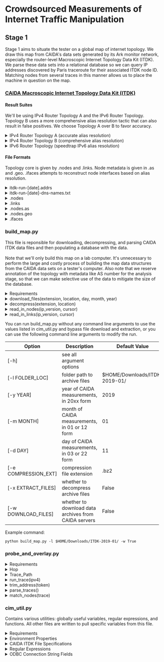 # Crowdsourced Measurements of Internet Traffic Manipulation #

## Stage 1 ##
Stage 1 aims to situate the tester on a global map of internet topology. We draw this map from CAIDA's data sets generated by its Ark monitor network, especially the router-level Macroscopic Internet Topology Data Kit (ITDK). We parse these data sets into a relational database so we can query IP addresses discovered by Paris traceroute for their associated ITDK node ID. Matching nodes from several traces in this manner allows us to place the machine in question on the map.

### [CAIDA Macroscopic Internet Topology Data Kit (ITDK)](https://www.caida.org/data/internet-topology-data-kit/) ###

#### Result Suites ####
We'll be using IPv4 Router Topology A and the IPv6 Router Topology. Topology B uses a more comprehensive alias resolution tactic that can also result in false positives. We choose Topology A over B to favor accuracy.

<details>
<summary> IPv4 Router Topology A (accurate alias resolution) </summary>
<ul>
 <li> midar-iff.nodes </li>
 <li> midar-iff.links </li>
 <li> midar-iff.nodes.as </li>
 <li> midar-iff.nodes.geo </li>
 <li> midar-iff.ifaces </li>
</ul>
</details>

<details>
<summary> IPv4 Router Topology B (comprehensive alias resolution) </summary>
 <ul>
  <li> kapar-midar-iff.nodes </li>
  <li> kapar-midar-iff.links </li>
  <li> kapar-midar-iff.nodes.as </li>
  <li> kapar-midar-iff.nodes.geo </li>
  <li> kapar-midar-iff.ifaces </li>
</details>

<details>
<summary> IPv6 Router Topology (speedtrap IPv6 alias resolution) </summary>
 <ul>
  <li> speedtrap.nodes </li>
  <li> speedtrap.links </li>
  <li> speedtrap.nodes.as </li>
  <li> speedtrap.nodes.geo </li>
  </ul>
</details>

#### File Formats ####
Topology core is given by .nodes and .links. Node metadata is given in .as and .geo. .ifaces attempts to reconstruct node interfaces based on alias resolution.

<details>
<summary> itdk-run-[date].addrs </summary>
 <p>contains the target addresses used by Ark monitors for the ITDK run </p>
</details>

<details>
<summary> itdk-run-[date]-dns-names.txt </summary>
 <p> Contains the DNS entries for every address used or discovered in measurement </p>
 <p> Format: <code> [timestamp]    [IP-address]    [DNS-name] </code> </p>
</details>

<details>
 <summary> .nodes </summary>
  <p> Format: <code> node [node_id]:   [i1]   [i2]   ...   [in] </code> </p>
  <p> Example: <code> node N33382:  4.71.46.6 192.8.96.6 0.4.233.32 </code> </p>
</details>

<details>
 <summary> .links </summary>
 <p> Format: <code> link [link_id]:   [N1]:i1   [N2]:i2   [[N3]:[i3] .. [[Nm]:[im]] </code> </p>
 <p> Example: <code> link L104:  N242484:211.79.48.158 N1847:211.79.48.157 N5849773 </code> </p>
</details>

<details>
 <summary> .nodes.as </summary>
 <p> Format: <code> node.AS   [node_id]   [AS]   [method] </code> </p>
 <p> Example: <code> node.AS N39 17645 election </code> </p>
</details>

<details>
 <summary> .nodes.geo </summary>
 <p> Format: <code> node.geo   [node_id]: [continent] [country] [region] [city] [latitude] [longitude] </code> </p>
 <p> Example: <code> node.geo N15:  ***  US  HI  Honolulu  21.3267  -157.8167 </code> </p>
</details>

<details>
 <summary> .ifaces </summary>
 <p> Format: <code> [address] [node_id] [link_id] [T] [D] </code> </p>
 <p> Example: <code> 1.0.174.107 N34980480 D </code> </p>
 <p> Example: <code> 1.0.101.6 N18137917 L537067 T </code> </p>
 <p> Example: <code> 1.28.124.57 N45020 </code> </p>
 <p> Example: <code> 11.3.4.2 N18137965 L537125 T D </code> </p>
 <p> Example: <code> 1.0.175.90 </code> </p>
</details>


### build_map.py ###
This file is reponsible for downloading, decompressing, and parsing CAIDA ITDK data files and then populating a database with the data.
<br><br>
Note that we'll only build this map on a lab computer. It's unnecessary to perform the large and costly process of building the map data structures from the CAIDA data sets on a tester's computer. Also note that we reserve annotation of the topology with metadata like AS number for the analysis stage, so that we can make selective use of the data to mitigate the size of the database.

<details>
 <summary> Requirements </summary>
 <ul>
  <li> cim_util </li>
  <li> <a href="https://github.com/mkleehammer/pyodbc/wiki">pyodbc</a> Python library </li>
  <li> <a href="https://docs.python.org/3/library/subprocess.html">subprocess</a> Python library </li>
  <li> <a href="https://docs.python.org/3/library/re.html">re</a> Python library </li>
  <li> <a href="https://docs.python.org/3/library/argparse.html">argparse</a> Python library </li>
  <li> <a href="https://www.gnu.org/software/wget/">wget</a> tool
    <ul>
      <li> assumes installation to usr/bin/wget </li>
    </ul>
  </li>
  <li> <a href="http://www.bzip.org/">bzip2</a> tool
  <ul>
    <li> assumes installation to usr/bin/bzip2 </li>
  </ul>
  </li>
  <li> internet connection </li>
 </ul>
</details>

<details>
<summary> download_files(extension, location, day, month, year) </summary>
<p> wgets all of the files we need of a particular ITDK release from CAIDA's file servers. The release is defined by the day, month, and year, which are given as arguments. The file extension is written as a variable to ensure flexibility, but it's usually .bz2. Creates a log from wget's stdout and stderr in case of download issues. </p>
<p> Note that this function requires an internet connection. </p>
</details>

<details>
<summary> decompress(extension, location) </summary>
<p> Decompresses data archives, usually in .bz2 format. Creates a log from bzip2's stdout and stderr in case of problems unzipping the files. </p>
</details>

<details>
<summary> read_in_nodes(ip_version, cursor) </summary>
<p> Opens the .nodes file from the ITDK release specified. Assumes that the file has already been downloaded and decompressed in the specified folder location. Reads the file line by line. When it encounters a line of the node entry format, inserts each IP address + node ID pair into the appropriate map_address_to_node table according to IP version. Commits after every matching line. </p>
</details>

<details>
<summary> read_in_links(ip_version, cursor) </summary>
<p> Opens the .links file from the ITDK release specified. Assumes that the file has already been downloaded and decompressed in the specified folder location. Reads the file line by line. When it encounters a line of the link entry format inserts each (link ID, node ID 1, node interface address 1, node ID 2, node interface address 2) tuple into the appropriate map_link_to_nodes table according to IP version. Commits after every matching line. </p>
</details>

You can run build_map.py without any command line arguments to use the values listed in cim_util.py and bypass file download and extraction, or you can use the following command line arguments to modify the run.

| Option               | Description                                          | Default Value                 |
| -------------------- | ---------------------------------------------------- | ----------------------------- |
| [-h]                 | see all argument options                             |                               |
| [-l FOLDER_LOC]      | folder path to archive files                         | $HOME/Downloads/ITDK-2019-01/ |
| [-y YEAR]            | year of CAIDA measurements, in 20xx form             | 2019                          |
| [-m MONTH]           | month of CAIDA measurements, in 01 or 12 form        | 01                            |
| [-d DAY]             | day of CAIDA measurements, in 03 or 22 form          | 11                            |
| [-e COMPRESSION_EXT] | compression file extension                           | .bz2                          |
| [-x EXTRACT_FILES]   | whether to decompress archive files                  | False                         |
| [-w DOWNLOAD_FILES]  | whether to download data archives from CAIDA servers | False                         |

Example command:
```
python build_map.py -l $HOME/Downloads/ITDK-2019-01/ -w True
```

### probe_and_overlay.py ###

<details>
 <summary> Requirements </summary>
 <ul>
 <li> cim_util </li>
 <li> <a href="https://docs.python.org/3/library/subprocess.html">subprocess</a> Python library </li>
 <li> <a href="https://docs.python.org/3/library/re.html">re</a> Python library </li>
 <li> <a href="https://paris-traceroute.net/">paris-traceroute</a> tool
    <ul>
     <li> needs root access </li>
    </ul>
  </li>
  <li> <a href="https://github.com/mkleehammer/pyodbc/wiki">pyodbc</a> Python library </li>
  <li> internet connection </li>
 </ul>
</details>

<details>
<summary> Hop </summary>
<p>[Object Class]</p>
<ul>
<li> hop_count [Integer]: number of network hops away from the source. </li>
<li> ip [String]: IPv4 or IPv6 address of the network node discovered in this hop. * if blank. </li>
<li> name [String]: name of network node. could be same as IP address. * if blank. </li>
<li> times [List of Floats]: round-trip times of all successful probe packet and responses for this hop. * if blank. all probes use a set of three packets for each hop. </li>
</ul>
</details>

<details>
<summary> Trace_Path </summary>
<p> [Object Class] </p>
<p> This class stores all of the properties of a paris-traceroute output </p>
<ul>
  <li>
    Trace Metadata
    <ul>
      <li> dest_name [String]: domain name of trace destination </li>
      <li> dest_addr [String]: IPv4 or IPv6 address of trace destination </li>
      <li> hops_max [Integer]: maximum TTL of traceroute packets </li>
      <li> pkt_size [Integer]: size of trace packets in bytes </li>
      <li> ip_version [String]: "IPv4" or "IPv6" to mark which format Hop addresses are in </li>
    </ul>
  </li>
  <li> Hops [List of Hop Objects]: all nodes discovered on the route to the targeted domain. </li>
</ul>
</details>

<details>
<summary> run_trace(ipv4) </summary>
<p> Runs a paris-traceroute and directs all stdout and stderr to the file defined by cim_util.s1_trace_log. Adds a -4 or -6 flag to force IPv4 or IPv6 according to the boolean parameter. </p>
<p> Note that this function requires an internet connection. </p>
</details>

<details>
<summary> trim_address(token) </summary>
<p> Removes parentheses and commas from parse tokens that may be IP addresses so that parse_traces() can accurately match tokens. </p>
</details>

<details>
<summary> parse_traces() </summary>
<p> Opens and reads the s1_trace_log to parse Trace_Path objects. Returns a list of Trace_Path objects. Prints all contents of stderr. </p>
</details>

<details>
<summary> match_nodes(trace) </summary>
<p> For every Hop in the Trace_Path given by parameter, selects rows from the map_address_to_node table of the appropriate topology schema to match paris-traceroute measured nodes to ITDK nodes. </p>
</details>

### cim_util.py ###
Contains various utilities: globally useful variables, regular expressions, and functions. All other files are written to pull specific variables from this file.

<details>
 <summary> Requirements </summary>
 <ul>
 <li> <a href="https://docs.python.org/3/library/re.html">re</a> Python library </li>
 <li> <a href="https://docs.python.org/3/library/os.html">os</a> Python library </li>
 <li> <a href="https://docs.python.org/3/library/time.html">time</a> Python library </li>
 </ul>
</details>

<details>
 <summary> Environment Properties </summary>
 <ul>
 <li> General
    <ul>
      <li> user </li>
      <li> home </li>
    </ul>
  </li>

  <li> build_map.py
    <ul>
      <li> itdk_folder_loc </li>
      <li> itdk_year </li>
      <li> itdk_month </li>
      <li> itdk_day </li>
      <li> compression_extension </li>
    </ul>
  </li>

  <li> probe_and_overlay.py
    <ul>
      <li> s1_trace_log </li>
    </ul>
  </li>

 </ul>
</details>

<details>
 <summary> CAIDA ITDK File Specifications </summary>
 <ul>
  <li> file_types
   <ul>
    <li> .nodes </li>
    <li> .links </li>
    <li> .nodes.as </li>
    <li> .nodes.geo </li>
    <li> .ifaces </li>
   </ul>
  </li>
  <li> topo_choice
   <ul>
    <li> midar-iff or kapar-midar-iff for IPv4 </li>
    <li> speedtrap for IPv6 </li>
   </ul>
  </li>
 </ul>
</details>

<details>
 <summary> Regular Expressions </summary>
 <ul>
  <li> node_id_pattern </li>
  <li> node_entry_prefix </li>
  <li> link_id_pattern </li>
  <li> link_entry_prefix </li>
  <li> ipv4_pattern </li>
  <li> ipv6_pattern </li>
 </ul>
</details>

<details>
 <summary> ODBC Connection String Fields </summary>
 <ul>
  <li> odbc_driver </li>
  <li> db_server </li>
  <li> db_name </li>
  <li> db_user </li>
  <li> db_pwd
   <ul> <li> Obviously we can't store passwords in text variables. Later I'll add some quiet command line prompts for password entry. </li> </ul>
  </li>

<details>
<summary> get_timestamp() </summary>
<p> Returns a timestamp string to mark log files. Format: "[hour]-[minute]-[second]-[day]-[month]-[year]" </p>
</details>

### Topology Database ###

<details>
  <summary>ipv4_topology</summary>
  <p>[Schema]</p>
  <ul>
    <li> [Table] map_address_to_node
      <ul>
        <li> [Column, Type=inet] address </li>
        <li> [Column, Type=integer] node_id </li>
      </ul>
    </li>

    <li> [Table] map_link_to_nodes
    <ul>
      <li> [Column, Type=integer] link_id </li>
      <li> [Column, Type=integer] node_id_1 </li>
      <li> [Column, Type=inet] address_1 </li>
      <li> [Column, Type=integer] node_id_2 </li>
      <li> [Column, Type=inet] address_2 </li>
      <li> [Column, Type=text] relationship </li>
    </ul>
    </li>

    <li> [Table] map_node_to_asn
    <ul>
      <li> [Column, Type=integer] node_id </li>
      <li> [Column, Type=integer] as_number </li>
    </ul>
    </li>

  </ul>
</details>

<details>
  <summary>ipv6_topology</summary>
  <p>[Schema]</p>
  <ul>
    <li> [Table] map_address_to_node
      <ul>
        <li> [Column, Type=inet] address </li>
        <li> [Column, Type=integer] node_id </li>
      </ul>
    </li>

    <li> [Table] map_link_to_nodes
    <ul>
      <li> [Column, Type=integer] link_id </li>
      <li> [Column, Type=integer] node_id_1 </li>
      <li> [Column, Type=inet] address_1 </li>
      <li> [Column, Type=integer] node_id_2 </li>
      <li> [Column, Type=inet] address_2 </li>
      <li> [Column, Type=text] relationship </li>
    </ul>
    </li>

    <li> [Table] map_node_to_asn
    <ul>
      <li> [Column, Type=integer] node_id </li>
      <li> [Column, Type=integer] as_number </li>
    </ul>
    </li>

  </ul>
</details>

## Stage 2 ##
Forthcoming, will integrate [Ariel's work](https://github.com/TraverAriel/Network-Measurement)

## Stage 3 ##
Forthcoming, will integrate [Ariel's work](https://github.com/TraverAriel/Network-Measurement)

